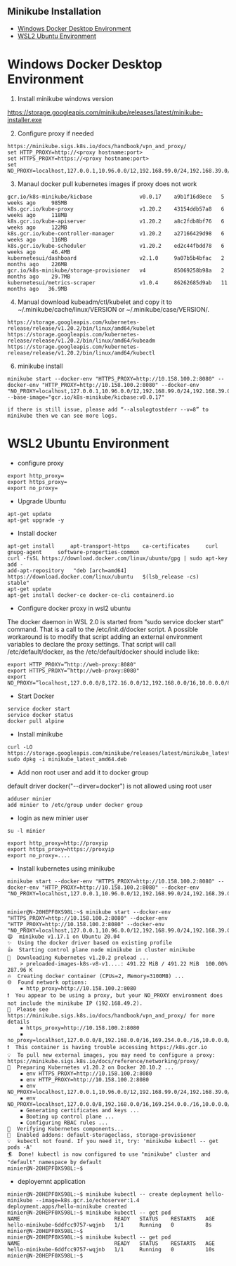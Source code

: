 Minikube Installation
---
- [Windows Docker Desktop Environment](#windows-docker-desktop-environment)
- [WSL2 Ubuntu Environment](#wsl2-ubuntu-environment)

# Windows Docker Desktop Environment
1. Install minikube windows version

https://storage.googleapis.com/minikube/releases/latest/minikube-installer.exe

2. Configure proxy if needed
```
https://minikube.sigs.k8s.io/docs/handbook/vpn_and_proxy/
set HTTP_PROXY=http://<proxy hostname:port>
set HTTPS_PROXY=https://<proxy hostname:port>
set NO_PROXY=localhost,127.0.0.1,10.96.0.0/12,192.168.99.0/24,192.168.39.0/24
```

3. Manaul docker pull kubernetes images if proxy does not work

```
gcr.io/k8s-minikube/kicbase               v0.0.17    a9b1f16d8ece   5 weeks ago     985MB
k8s.gcr.io/kube-proxy                     v1.20.2    43154ddb57a8   6 weeks ago     118MB
k8s.gcr.io/kube-apiserver                 v1.20.2    a8c2fdb8bf76   6 weeks ago     122MB
k8s.gcr.io/kube-controller-manager        v1.20.2    a27166429d98   6 weeks ago     116MB
k8s.gcr.io/kube-scheduler                 v1.20.2    ed2c44fbdd78   6 weeks ago     46.4MB
kubernetesui/dashboard                    v2.1.0     9a07b5b4bfac   2 months ago    226MB
gcr.io/k8s-minikube/storage-provisioner   v4         85069258b98a   2 months ago    29.7MB
kubernetesui/metrics-scraper              v1.0.4     86262685d9ab   11 months ago   36.9MB
```

4. Manual download kubeadm/ctl/kubelet and copy it to ~/.minikube/cache/linux/VERSION or ~/.minikube/case/VERSION/.
```
https://storage.googleapis.com/kubernetes-release/release/v1.20.2/bin/linux/amd64/kubelet
https://storage.googleapis.com/kubernetes-release/release/v1.20.2/bin/linux/amd64/kubeadm
https://storage.googleapis.com/kubernetes-release/release/v1.20.2/bin/linux/amd64/kubectl
```
6. minikube install

```
minikube start --docker-env "HTTPS_PROXY=http://10.158.100.2:8080" --docker-env "HTTP_PROXY=http://10.158.100.2:8080" --docker-env "NO_PROXY=localhost,127.0.0.1,10.96.0.0/12,192.168.99.0/24,192.168.39.0/24" --base-image="gcr.io/k8s-minikube/kicbase:v0.0.17"

if there is still issue, please add “--alsologtostderr --v=8” to minikube then we can see more logs.

```

# WSL2 Ubuntu Environment
* configure proxy
```
export http_proxy=
export https_proxy=
export no_proxy=
```
* Upgrade Ubuntu
```
apt-get update
apt-get upgrade -y
```
* Install docker

```
apt-get install     apt-transport-https    ca-certificates     curl     gnupg-agent     software-properties-common
curl -fsSL https://download.docker.com/linux/ubuntu/gpg | sudo apt-key add -
add-apt-repository   "deb [arch=amd64] https://download.docker.com/linux/ubuntu   $(lsb_release -cs)    stable"
apt-get update
apt-get install docker-ce docker-ce-cli containerd.io

```
* Configure docker proxy in wsl2 ubuntu

The docker daemon in WSL 2.0 is started from “sudo service docker start” command. That is a call to the /etc/init.d/docker script. A possible workaround is to modify that script adding an external environment variables to declare the proxy settings. That script will call /etc/default/docker, as the /etc/default/docker should include like:
```
export HTTP_PROXY=”http://web-proxy:8080"
export HTTPS_PROXY=”http://web-proxy:8080"
export NO_PROXY=”localhost,127.0.0.0/8,172.16.0.0/12,192.168.0.0/16,10.0.0.0/8”
```
* Start Docker
```
service docker start
service docker status
docker pull alpine
```

* Install minikube
```
curl -LO https://storage.googleapis.com/minikube/releases/latest/minikube_latest_amd64.deb
sudo dpkg -i minikube_latest_amd64.deb
```

* Add non root user and add it to docker group

default driver docker("--dirver=docker") is not allowed using root user
```
adduser minier
add minier to /etc/group under docker group
```

* login as new minier user
```
su -l minier

export http_proxy=http://proxyip
export https_proxy=https://proxyip
export no_proxy=....
```
* Install kubernetes using minikube
```
minikube start --docker-env "HTTPS_PROXY=http://10.158.100.2:8080" --docker-env "HTTP_PROXY=http://10.158.100.2:8080" --docker-env "NO_PROXY=localhost,127.0.0.1,10.96.0.0/12,192.168.99.0/24,192.168.39.0/24"


minier@N-20HEPF0XS98L:~$ minikube start --docker-env "HTTPS_PROXY=http://10.158.100.2:8080" --docker-env "HTTP_PROXY=http://10.158.100.2:8080" --docker-env "NO_PROXY=localhost,127.0.0.1,10.96.0.0/12,192.168.99.0/24,192.168.39.0/24"
😄  minikube v1.17.1 on Ubuntu 20.04
✨  Using the docker driver based on existing profile
👍  Starting control plane node minikube in cluster minikube
💾  Downloading Kubernetes v1.20.2 preload ...
    > preloaded-images-k8s-v8-v1....: 491.22 MiB / 491.22 MiB  100.00% 287.96 K
🔥  Creating docker container (CPUs=2, Memory=3100MB) ...
🌐  Found network options:
    ▪ http_proxy=http://10.158.100.2:8080
❗  You appear to be using a proxy, but your NO_PROXY environment does not include the minikube IP (192.168.49.2).
📘  Please see https://minikube.sigs.k8s.io/docs/handbook/vpn_and_proxy/ for more details
    ▪ https_proxy=http://10.158.100.2:8080
    ▪ no_proxy=localhsot,127.0.0.0/8,192.168.0.0/16,169.254.0.0./16,10.0.0.0/8
❗  This container is having trouble accessing https://k8s.gcr.io
💡  To pull new external images, you may need to configure a proxy: https://minikube.sigs.k8s.io/docs/reference/networking/proxy/
🐳  Preparing Kubernetes v1.20.2 on Docker 20.10.2 ...
    ▪ env HTTPS_PROXY=http://10.158.100.2:8080
    ▪ env HTTP_PROXY=http://10.158.100.2:8080
    ▪ env NO_PROXY=localhost,127.0.0.1,10.96.0.0/12,192.168.99.0/24,192.168.39.0/24
    ▪ env NO_PROXY=localhsot,127.0.0.0/8,192.168.0.0/16,169.254.0.0./16,10.0.0.0/8
    ▪ Generating certificates and keys ...
    ▪ Booting up control plane ...
    ▪ Configuring RBAC rules ...
🔎  Verifying Kubernetes components...
🌟  Enabled addons: default-storageclass, storage-provisioner
💡  kubectl not found. If you need it, try: 'minikube kubectl -- get pods -A'
🏄  Done! kubectl is now configured to use "minikube" cluster and "default" namespace by default
minier@N-20HEPF0XS98L:~$
```

* deployemnt application
```
minier@N-20HEPF0XS98L:~$ minikube kubectl -- create deployment hello-minikube --image=k8s.gcr.io/echoserver:1.4
deployment.apps/hello-minikube created
minier@N-20HEPF0XS98L:~$ minikube kubectl -- get pod
NAME                              READY   STATUS    RESTARTS   AGE
hello-minikube-6ddfcc9757-wqjnb   1/1     Running   0          8s
minier@N-20HEPF0XS98L:~$
minier@N-20HEPF0XS98L:~$ minikube kubectl -- get pod
NAME                              READY   STATUS    RESTARTS   AGE
hello-minikube-6ddfcc9757-wqjnb   1/1     Running   0          10s
minier@N-20HEPF0XS98L:~$
```
